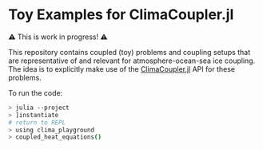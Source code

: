# Toy Examples for ClimaCoupler.jl

⚠️ This is work in progress! ⚠️

This repository contains coupled (toy) problems and coupling setups that are representative of and relevant for atmosphere-ocean-sea ice coupling.
The idea is to explicitly make use of the [ClimaCoupler.jl](https://github.com/CliMA/ClimaCoupler.jl) API for these problems.

To run the code:
```bash
> julia --project
> ]instantiate
# return to REPL
> using clima_playground
> coupled_heat_equations()
```
